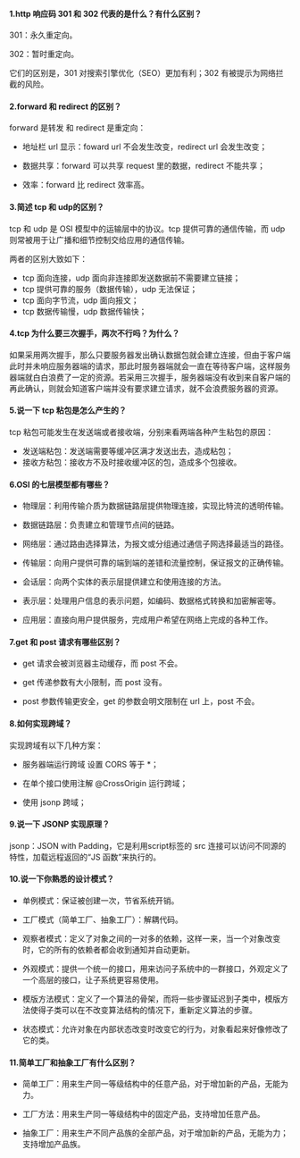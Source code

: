 #### 1.http 响应码 301 和 302 代表的是什么？有什么区别？

301：永久重定向。

302：暂时重定向。

它们的区别是，301 对搜索引擎优化（SEO）更加有利；302 有被提示为网络拦截的风险。

#### 2.forward 和 redirect 的区别？

forward 是转发 和 redirect 是重定向：

-   地址栏 url 显示：foward url 不会发生改变，redirect url 会发生改变；

- 数据共享：forward 可以共享 request 里的数据，redirect 不能共享；
- 效率：forward 比 redirect 效率高。

#### 3.简述 tcp 和 udp的区别？

tcp 和 udp 是 OSI 模型中的运输层中的协议。tcp 提供可靠的通信传输，而 udp 则常被用于让广播和细节控制交给应用的通信传输。

两者的区别大致如下：

-   tcp 面向连接，udp 面向非连接即发送数据前不需要建立链接；
-   tcp 提供可靠的服务（数据传输），udp 无法保证；
-   tcp 面向字节流，udp 面向报文；
-   tcp 数据传输慢，udp 数据传输快；

#### 4.tcp 为什么要三次握手，两次不行吗？为什么？

如果采用两次握手，那么只要服务器发出确认数据包就会建立连接，但由于客户端此时并未响应服务器端的请求，那此时服务器端就会一直在等待客户端，这样服务器端就白白浪费了一定的资源。若采用三次握手，服务器端没有收到来自客户端的再此确认，则就会知道客户端并没有要求建立请求，就不会浪费服务器的资源。

#### 5.说一下 tcp 粘包是怎么产生的？

tcp 粘包可能发生在发送端或者接收端，分别来看两端各种产生粘包的原因：

-   发送端粘包：发送端需要等缓冲区满才发送出去，造成粘包；
-   接收方粘包：接收方不及时接收缓冲区的包，造成多个包接收。

#### 6.OSI 的七层模型都有哪些？

-   物理层：利用传输介质为数据链路层提供物理连接，实现比特流的透明传输。
-   数据链路层：负责建立和管理节点间的链路。
-   网络层：通过路由选择算法，为报文或分组通过通信子网选择最适当的路径。
-   传输层：向用户提供可靠的端到端的差错和流量控制，保证报文的正确传输。

- 会话层：向两个实体的表示层提供建立和使用连接的方法。


- 表示层：处理用户信息的表示问题，如编码、数据格式转换和加密解密等。
- 应用层：直接向用户提供服务，完成用户希望在网络上完成的各种工作。

#### 7.get 和 post 请求有哪些区别？

-   get 请求会被浏览器主动缓存，而 post 不会。
-   get 传递参数有大小限制，而 post 没有。

- post 参数传输更安全，get 的参数会明文限制在 url 上，post 不会。

#### 8.如何实现跨域？

实现跨域有以下几种方案：

-   服务器端运行跨域 设置 CORS 等于 *；

- 在单个接口使用注解 @CrossOrigin 运行跨域；
- 使用 jsonp 跨域；

#### 9.说一下 JSONP 实现原理？

jsonp：JSON with Padding，它是利用script标签的 src 连接可以访问不同源的特性，加载远程返回的“JS 函数”来执行的。

#### 10.说一下你熟悉的设计模式？

-   单例模式：保证被创建一次，节省系统开销。

- 工厂模式（简单工厂、抽象工厂）：解耦代码。
- 观察者模式：定义了对象之间的一对多的依赖，这样一来，当一个对象改变时，它的所有的依赖者都会收到通知并自动更新。
- 外观模式：提供一个统一的接口，用来访问子系统中的一群接口，外观定义了一个高层的接口，让子系统更容易使用。
- 模版方法模式：定义了一个算法的骨架，而将一些步骤延迟到子类中，模版方法使得子类可以在不改变算法结构的情况下，重新定义算法的步骤。
- 状态模式：允许对象在内部状态改变时改变它的行为，对象看起来好像修改了它的类。

#### 11.简单工厂和抽象工厂有什么区别？

-   简单工厂：用来生产同一等级结构中的任意产品，对于增加新的产品，无能为力。

- 工厂方法：用来生产同一等级结构中的固定产品，支持增加任意产品。
- 抽象工厂：用来生产不同产品族的全部产品，对于增加新的产品，无能为力；支持增加产品族。

 

 

 

 

 

 

 

 

 

 

 

 

 

 

 